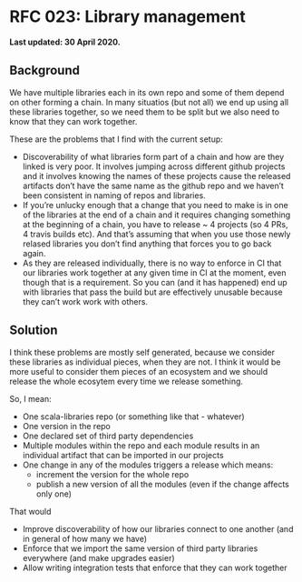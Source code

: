 # RFC 023: Library management

**Last updated: 30 April 2020.**

## Background

We have multiple libraries each in its own repo and some of them depend on other forming a chain. In many situatios (but not all) we end up using all these libraries together, so we need them to be split but we also need to know that they can work together.

These are the problems that I find with the current setup:
- Discoverability of what libraries form part of a chain and how are they linked is very poor. It involves jumping across different github projects and it involves knowing the names of these projects cause the released artifacts don’t have the same name as the github repo and we haven’t been consistent in naming of repos and libraries.
- If you’re unlucky enough that a change that you need to make is in one of the libraries at the end of a chain and it requires changing something at the beginning of a chain, you have to release ~ 4 projects (so 4 PRs, 4 travis builds etc). And that’s assuming that when you use those newly relased libraries you don’t find anything that forces you to go back again.
- As they are released individually, there is no way to enforce in CI that our libraries work together at any given time in CI at the moment, even though that is a requirement. So you can (and it has happened) end up with libraries that pass the build but are effectively unusable because they can’t work work with others.

## Solution

I think these problems are mostly self generated, because we consider these libraries as individual pieces, when they are not.
I think it would be more useful to consider them pieces of an ecosystem and we should release the whole ecosytem every time we release something.

So, I mean:
- One scala-libraries repo (or something like that - whatever)
- One version in the repo
- One declared set of third party dependencies
- Multiple modules within the repo and each module results in an individual artifact that can be imported in our projects
- One change in any of the modules triggers a release which means:
    - increment the version for the whole repo
    - publish a new version of all the modules (even if the change affects only one)

That would
- Improve discoverability of how our libraries connect to one another (and in general of how many we have)
- Enforce that we import the same version of third party libraries everywhere (and make upgrades easier)
- Allow writing integration tests that enforce that they can work together
